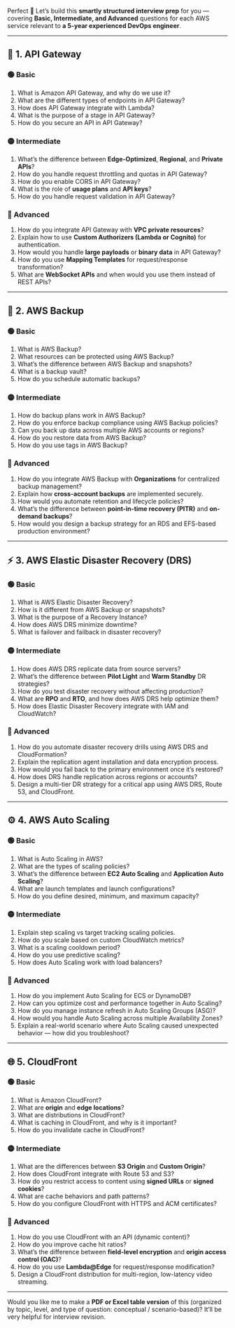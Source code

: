 Perfect 👏 Let’s build this **smartly structured interview prep** for you — covering **Basic, Intermediate, and Advanced** questions for each AWS service relevant to **a 5-year experienced DevOps engineer**.

---

## 🧩 **1. API Gateway**

### 🟢 Basic

1. What is Amazon API Gateway, and why do we use it?
2. What are the different types of endpoints in API Gateway?
3. How does API Gateway integrate with Lambda?
4. What is the purpose of a stage in API Gateway?
5. How do you secure an API in API Gateway?

### 🟡 Intermediate

1. What’s the difference between **Edge-Optimized**, **Regional**, and **Private APIs**?
2. How do you handle request throttling and quotas in API Gateway?
3. How do you enable CORS in API Gateway?
4. What is the role of **usage plans** and **API keys**?
5. How do you handle request validation in API Gateway?

### 🔴 Advanced

1. How do you integrate API Gateway with **VPC private resources**?
2. Explain how to use **Custom Authorizers (Lambda or Cognito)** for authentication.
3. How would you handle **large payloads** or **binary data** in API Gateway?
4. How do you use **Mapping Templates** for request/response transformation?
5. What are **WebSocket APIs** and when would you use them instead of REST APIs?

---

## 💾 **2. AWS Backup**

### 🟢 Basic

1. What is AWS Backup?
2. What resources can be protected using AWS Backup?
3. What’s the difference between AWS Backup and snapshots?
4. What is a backup vault?
5. How do you schedule automatic backups?

### 🟡 Intermediate

1. How do backup plans work in AWS Backup?
2. How do you enforce backup compliance using AWS Backup policies?
3. Can you back up data across multiple AWS accounts or regions?
4. How do you restore data from AWS Backup?
5. How do you use tags in AWS Backup?

### 🔴 Advanced

1. How do you integrate AWS Backup with **Organizations** for centralized backup management?
2. Explain how **cross-account backups** are implemented securely.
3. How would you automate retention and lifecycle policies?
4. What’s the difference between **point-in-time recovery (PITR)** and **on-demand backups**?
5. How would you design a backup strategy for an RDS and EFS-based production environment?

---

## ⚡ **3. AWS Elastic Disaster Recovery (DRS)**

### 🟢 Basic

1. What is AWS Elastic Disaster Recovery?
2. How is it different from AWS Backup or snapshots?
3. What is the purpose of a Recovery Instance?
4. How does AWS DRS minimize downtime?
5. What is failover and failback in disaster recovery?

### 🟡 Intermediate

1. How does AWS DRS replicate data from source servers?
2. What’s the difference between **Pilot Light** and **Warm Standby** DR strategies?
3. How do you test disaster recovery without affecting production?
4. What are **RPO** and **RTO**, and how does AWS DRS help optimize them?
5. How does Elastic Disaster Recovery integrate with IAM and CloudWatch?

### 🔴 Advanced

1. How do you automate disaster recovery drills using AWS DRS and CloudFormation?
2. Explain the replication agent installation and data encryption process.
3. How would you fail back to the primary environment once it’s restored?
4. How does DRS handle replication across regions or accounts?
5. Design a multi-tier DR strategy for a critical app using AWS DRS, Route 53, and CloudFront.

---

## ⚙️ **4. AWS Auto Scaling**

### 🟢 Basic

1. What is Auto Scaling in AWS?
2. What are the types of scaling policies?
3. What’s the difference between **EC2 Auto Scaling** and **Application Auto Scaling**?
4. What are launch templates and launch configurations?
5. How do you define desired, minimum, and maximum capacity?

### 🟡 Intermediate

1. Explain step scaling vs target tracking scaling policies.
2. How do you scale based on custom CloudWatch metrics?
3. What is a scaling cooldown period?
4. How do you use predictive scaling?
5. How does Auto Scaling work with load balancers?

### 🔴 Advanced

1. How do you implement Auto Scaling for ECS or DynamoDB?
2. How can you optimize cost and performance together in Auto Scaling?
3. How do you manage instance refresh in Auto Scaling Groups (ASG)?
4. How would you handle Auto Scaling across multiple Availability Zones?
5. Explain a real-world scenario where Auto Scaling caused unexpected behavior — how did you troubleshoot?

---

## 🌐 **5. CloudFront**

### 🟢 Basic

1. What is Amazon CloudFront?
2. What are **origin** and **edge locations**?
3. What are distributions in CloudFront?
4. What is caching in CloudFront, and why is it important?
5. How do you invalidate cache in CloudFront?

### 🟡 Intermediate

1. What are the differences between **S3 Origin** and **Custom Origin**?
2. How does CloudFront integrate with Route 53 and S3?
3. How do you restrict access to content using **signed URLs** or **signed cookies**?
4. What are cache behaviors and path patterns?
5. How do you configure CloudFront with HTTPS and ACM certificates?

### 🔴 Advanced

1. How do you use CloudFront with an API (dynamic content)?
2. How do you improve cache hit ratios?
3. What’s the difference between **field-level encryption** and **origin access control (OAC)**?
4. How do you use **Lambda@Edge** for request/response modification?
5. Design a CloudFront distribution for multi-region, low-latency video streaming.

---

Would you like me to make a **PDF or Excel table version** of this (organized by topic, level, and type of question: conceptual / scenario-based)? It’ll be very helpful for interview revision.
